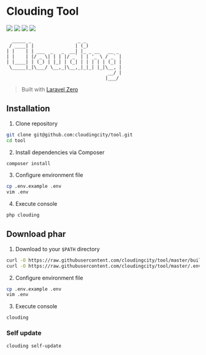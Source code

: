 # Clouding Tool

[![](https://img.shields.io/packagist/php-v/clouding/tool.svg?style=flat-square)](https://packagist.org/packages/clouding/tool)
[![](https://img.shields.io/github/release/cloudingcity/tool.svg?style=flat-square)](https://packagist.org/packages/clouding/tool)
[![](https://img.shields.io/travis/com/cloudingcity/tool.svg?style=flat-square)](https://travis-ci.com/cloudingcity/tool)
[![](https://img.shields.io/codecov/c/github/cloudingcity/tool.svg?style=flat-square)](https://codecov.io/gh/cloudingcity/tool)

```
  _____ _                 _ _
 / ____| |               | (_)
| |    | | ___  _   _  __| |_ _ __   __ _
| |    | |/ _ \| | | |/ _` | | '_ \ / _` |
| |____| | (_) | |_| | (_| | | | | | (_| |
 \_____|_|\___/ \__,_|\__,_|_|_| |_|\__, |
                                     __/ |
                                    |___/
```

> Built with [Laravel Zero](https://github.com/laravel-zero/laravel-zero)

## Installation

1. Clone repository
```bash
git clone git@github.com:cloudingcity/tool.git
cd tool
```

2. Install dependencies via Composer
```bash
composer install
```

3. Configure environment file
```bash
cp .env.example .env
vim .env
```

4. Execute console
```bash
php clouding
```

## Download phar

1. Download to your `$PATH` directory
```bash
curl -O https://raw.githubusercontent.com/cloudingcity/tool/master/builds/clouding
curl -O https://raw.githubusercontent.com/cloudingcity/tool/master/.env.example
```

2. Configure environment file
```bash
cp .env.example .env
vim .env
```

3. Execute console
```
clouding
```

### Self update
```
clouding self-update
```

